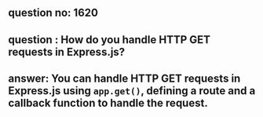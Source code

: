
      
## question no: 1620

## question : How do you handle HTTP GET requests in Express.js?

## answer: You can handle HTTP GET requests in Express.js using `app.get()`, defining a route and a callback function to handle the request.
      